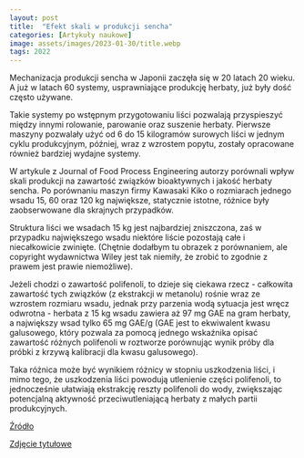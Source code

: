 ```yaml
---
layout: post
title:  "Efekt skali w produkcji sencha"
categories: [Artykuły naukowe]
image: assets/images/2023-01-30/title.webp
tags: 2022
---
```

Mechanizacja produkcji sencha w Japonii zaczęła się w 20 latach 20 wieku. A już w latach 60 systemy, usprawniające produkcję herbaty, już były dość często używane.

Takie systemy po wstępnym przygotowaniu liści pozwalają przyspieszyć między innymi rolowanie, parowanie oraz suszenie herbaty. Pierwsze maszyny pozwalały użyć od 6 do 15 kilogramów surowych liści w jednym cyklu produkcyjnym, później, wraz z wzrostem popytu, zostały opracowane również bardziej wydajne systemy.

W artykule z Journal of Food Process Engineering autorzy porównali wpływ skali produkcji na zawartość związków bioaktywnych i jakość herbaty sencha. Po porównaniu maszyn firmy Kawasaki Kiko o rozmiarach jednego wsadu 15, 60 oraz 120 kg największe, statycznie istotne, różnice były zaobserwowane dla skrajnych przypadków. 

Struktura liści we wsadach 15 kg jest najbardziej zniszczona, zaś w przypadku największego wsadu niektóre liście pozostają całe i niecałkowicie zwinięte. (Chętnie dodałbym tu obrazek z porównaniem, ale copyright wydawnictwa Wiley jest tak niemiły, że zrobić to zgodnie z prawem jest prawie niemożliwe).

Jeżeli chodzi o zawartość polifenoli, to dzieje się ciekawa rzecz - całkowita zawartość tych związków (z ekstrakcji w metanolu) rośnie wraz ze wzrostem rozmiaru wsadu, jednak przy parzenia wodą sytuacja jest wręcz odwrotna - herbata z 15 kg wsadu zawiera aż 97 mg GAE na gram herbaty, a największy wsad tylko 65 mg GAE/g (GAE jest to ekwiwalent kwasu galusowego, który pozwala za pomocą jednego wskaźnika opisać zawartość różnych polifenoli w roztworze porównując wynik próby dla próbki z krzywą kalibracji dla kwasu galusowego).

Taka różnica może być wynikiem różnicy w stopniu uszkodzenia liści, i mimo tego, że uszkodzenia liści powodują utlenienie części polifenoli, to jednocześnie ułatwiają ekstrakcję reszty polifenoli do wody, zwiększając potencjalną aktywność przeciwutleniającą herbaty z małych partii produkcyjnych.



[Źródło](https://doi.org/10.1111/jfpe.14185)

[Zdjęcie tytułowe](https://www.theworldfolio.com/news/kawasaki-kiko-tea-ma/4516/)